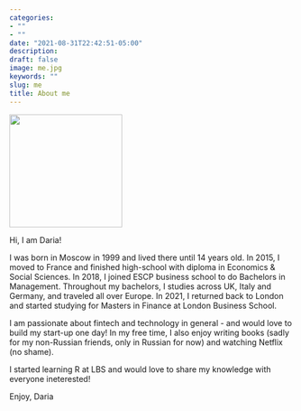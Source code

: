 ```yaml
---
categories:
- ""
- ""
date: "2021-08-31T22:42:51-05:00"
description: 
draft: false
image: me.jpg
keywords: ""
slug: me
title: About me
---
```


<img src="/Users/dariagneusheva/Desktop/LBS Courses/Data Analytics/my_website/static/img/post" width="200"/>

Hi, I am Daria!

I was born in Moscow in 1999 and lived there until 14 years old. In 2015, I moved to France and finished high-school with diploma in Economics & Social Sciences. In 2018, I joined ESCP business school to do Bachelors in Management. Throughout my bachelors, I studies across UK, Italy and Germany, and traveled all over Europe. In 2021, I returned back to London and started studying for Masters in Finance at London Business School.

I am passionate about fintech and technology in general - and would love to build my start-up one day! In my free time, I also enjoy writing books (sadly for my non-Russian friends, only in Russian for now) and watching Netflix (no shame). 

I started learning R at LBS and would love to share my knowledge with everyone ineterested!

Enjoy,
Daria